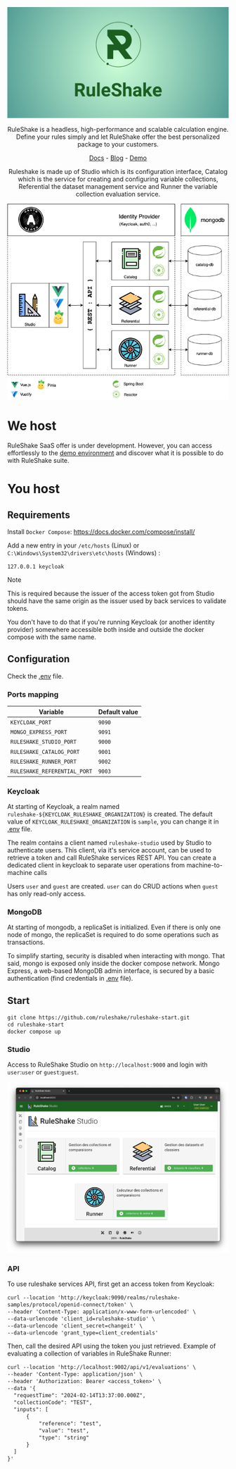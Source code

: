 <p align="center">
  <a href="https://ruleshake.com/"><img src="./imgs/ruleshake-hero.png" alt="ruleshake"></a>
</p>

<p align=center>
RuleShake is a headless, high-performance and scalable calculation engine.
<br />
Define your rules simply and let RuleShake offer the best personalized package to your customers.
</p>

<p align="center">
  <a href="https://ruleshake.com/docs/intro">Docs</a> - <a href="https://ruleshake.com/blog/">Blog</a> - <a href="https://demo.ruleshake.com">Demo</a>
</p>

<p align="center">
Ruleshake is made up of Studio which is its configuration interface, Catalog which is the service for creating and 
configuring variable collections, Referential the dataset management service and Runner the variable collection evaluation service.
</p>

<p align="center">
  <a href="https://ruleshake.com/blog/architecture"><img src="./imgs/ruleshake-architecture.png" alt="ruleshake-architecture"></a>
</p>

# We host

RuleShake SaaS offer is under development. 
However, you can access effortlessly to the [demo environment](https://studio.ruleshake.com) 
and discover what it is possible to do with RuleShake suite.

# You host

## Requirements

Install `Docker Compose`: https://docs.docker.com/compose/install/

Add a new entry in your `/etc/hosts` (Linux) or `C:\Windows\System32\drivers\etc\hosts` (Windows) :

```shell
127.0.0.1 keycloak
```

> [!NOTE]
> This is required because the issuer of the access token got from Studio should have the same origin as the issuer used
> by back services to validate tokens.
>
> You don't have to do that if you're running Keycloak (or another identity provider) somewhere accessible both inside 
> and outside the docker compose with the same name.

## Configuration

Check the [.env](.env) file.

### Ports mapping

| Variable                     | Default value |
|------------------------------|---------------|
| `KEYCLOAK_PORT`              | `9090`        |
| `MONGO_EXPRESS_PORT`         | `9091`        |
| `RULESHAKE_STUDIO_PORT`      | `9000`        |
| `RULESHAKE_CATALOG_PORT`     | `9001`        |
| `RULESHAKE_RUNNER_PORT`      | `9002`        |
| `RULESHAKE_REFERENTIAL_PORT` | `9003`        |

### Keycloak

At starting of Keycloak, a realm named `ruleshake-${KEYCLOAK_RULESHAKE_ORGANIZATION}` is created.
The default value of `KEYCLOAK_RULESHAKE_ORGANIZATION` is `sample`, you can change it in [.env](.env) file.

The realm contains a client named `ruleshake-studio` used by Studio to authenticate users. 
This client, via it's service account, can be used to retrieve a token and call RuleShake services REST API.
You can create a dedicated client in keycloak to separate user operations from machine-to-machine calls

Users `user` and `guest` are created. `user` can do CRUD actions when `guest` has only read-only access.

### MongoDB

At starting of mongodb, a replicaSet is initialized. 
Even if there is only one node of mongo, the replicaSet is required to do some operations such as transactions.

To simplify starting, security is disabled when interacting with mongo. 
That said, mongo is exposed only inside the docker compose network. 
Mongo Express, a web-based MongoDB admin interface, is secured by a basic authentication (find credentials in [.env](.env) file).

## Start

```shell
git clone https://github.com/ruleshake/ruleshake-start.git
cd ruleshake-start
docker compose up
```

### Studio

Access to RuleShake Studio on `http://localhost:9000` and login with `user`:`user` or `guest`:`guest`.

<p align="center">
  <img src="./imgs/ruleshake-studio.png" alt="ruleshake-studio">
</p>

### API

To use ruleshake services API, first get an access token from Keycloak:

```shell
curl --location 'http://keycloak:9090/realms/ruleshake-samples/protocol/openid-connect/token' \
--header 'Content-Type: application/x-www-form-urlencoded' \
--data-urlencode 'client_id=ruleshake-studio' \
--data-urlencode 'client_secret=changeit' \
--data-urlencode 'grant_type=client_credentials'
```

Then, call the desired API using the token you just retrieved. Example of evaluating a collection of variables in
RuleShake Runner:

```shell
curl --location 'http://localhost:9002/api/v1/evaluations' \
--header 'Content-Type: application/json' \
--header 'Authorization: Bearer <access_token>' \
--data '{
  "requestTime": "2024-02-14T13:37:00.000Z",
  "collectionCode": "TEST",
  "inputs": [
      {
          "reference": "test",
          "value": "test",
          "type": "string"
      }
  ]
}'
```